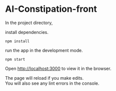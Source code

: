 # AI-Constipation-front

In the project directory,

install dependencies.

```
npm install
```


run the app in the development mode.

```
npm start
```

Open [http://localhost:3000](http://localhost:3000) to view it in the browser.

The page will reload if you make edits.\
You will also see any lint errors in the console.